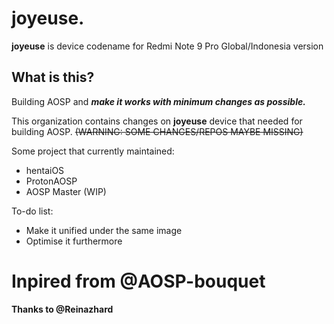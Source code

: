 # **joyeuse**.
  **joyeuse** is device codename for Redmi Note 9 Pro Global/Indonesia version

## What is this?
Building AOSP and ***make it works with minimum changes as possible.***

This organization contains changes on **joyeuse** device that needed for building AOSP. ~~(WARNING: SOME CHANGES/REPOS MAYBE MISSING)~~

Some project that currently maintained:
 - hentaiOS
 - ProtonAOSP
 - AOSP Master (WIP)

To-do list:
 - Make it unified under the same image
 - Optimise it furthermore

# **Inpired from @AOSP-bouquet**
  **Thanks to @Reinazhard**
